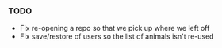 

### TODO
* Fix re-opening a repo so that we pick up where we left off
* Fix save/restore of users so the list of animals isn't re-used
